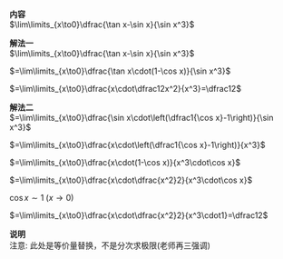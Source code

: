 **内容**  
$\lim\limits_{x\to0}\dfrac{\tan x-\sin x}{\sin x^3}$  
  
**解法一**  
$\lim\limits_{x\to0}\dfrac{\tan x-\sin x}{\sin x^3}$  
  
$=\lim\limits_{x\to0}\dfrac{\tan x\cdot(1-\cos x)}{\sin x^3}$  
  
$=\lim\limits_{x\to0}\dfrac{x\cdot\dfrac12x^2}{x^3}=\dfrac12$  
  
**解法二**  
$=\lim\limits_{x\to0}\dfrac{\sin x\cdot\left(\dfrac1{\cos x}-1\right)}{\sin x^3}$  
  
$=\lim\limits_{x\to0}\dfrac{x\cdot\left(\dfrac1{\cos x}-1\right)}{x^3}$  
  
$=\lim\limits_{x\to0}\dfrac{x\cdot(1-\cos x)}{x^3\cdot\cos x}$  
  
$=\lim\limits_{x\to0}\dfrac{x\cdot\dfrac{x^2}2}{x^3\cdot\cos x}$  
  
$\cos x\sim1\;(x\to0)$  
  
$=\lim\limits_{x\to0}\dfrac{x\cdot\dfrac{x^2}2}{x^3\cdot1}=\dfrac12$  
  
**说明**  
注意: 此处是等价量替换，不是分次求极限(老师再三强调)  
